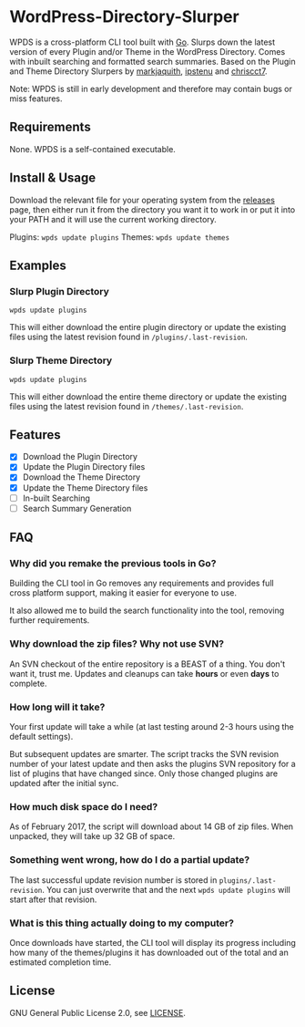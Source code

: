 # WordPress-Directory-Slurper
WPDS is a cross-platform CLI tool built with [Go](https://golang.org/). Slurps down the latest version of every Plugin and/or Theme in the WordPress Directory. Comes with inbuilt searching and formatted search summaries. Based on the Plugin and Theme Directory Slurpers by [markjaquith](https://github.com/markjaquith/WordPress-Plugin-Directory-Slurper), [ipstenu](https://github.com/Ipstenu/WordPress-Theme-Directory-Slurper) and [chriscct7](https://github.com/chriscct7/WordPress-Plugin-Directory-Slurper/).

Note: WPDS is still in early development and therefore may contain bugs or miss features.

## Requirements

None. WPDS is a self-contained executable.

## Install & Usage

Download the relevant file for your operating system from the [releases](https://github.com/PeterBooker/WordPress-Directory-Slurper/releases) page, then either run it from the directory you want it to work in or put it into your PATH and it will use the current working directory.

Plugins: `wpds update plugins`
Themes: `wpds update themes`

## Examples

### Slurp Plugin Directory

```
wpds update plugins
```

This will either download the entire plugin directory or update the existing files using the latest revision found in `/plugins/.last-revision`.

### Slurp Theme Directory

```
wpds update plugins
```

This will either download the entire theme directory or update the existing files using the latest revision found in `/themes/.last-revision`.

## Features

- [x] Download the Plugin Directory
- [x] Update the Plugin Directory files
- [x] Download the Theme Directory
- [x] Update the Theme Directory files
- [ ] In-built Searching
- [ ] Search Summary Generation

## FAQ

### Why did you remake the previous tools in Go?

Building the CLI tool in Go removes any requirements and provides full cross platform support, making it easier for everyone to use.

It also allowed me to build the search functionality into the tool, removing further requirements.

### Why download the zip files? Why not use SVN?

An SVN checkout of the entire repository is a BEAST of a thing. You don't want it, 
trust me. Updates and cleanups can take **hours** or even **days** to complete.

### How long will it take?

Your first update will take a while (at last testing around 2-3 hours using the default settings).

But subsequent updates are smarter. The script tracks the SVN revision number of your latest update and then asks the plugins SVN repository for a list of plugins that have changed since. Only those changed plugins are updated after the initial sync.

### How much disk space do I need?

As of February 2017, the script will download about 14 GB of zip files. When unpacked, they will take up 32 GB of space.

### Something went wrong, how do I do a partial update?

The last successful update revision number is stored in `plugins/.last-revision`.
You can just overwrite that and the next `wpds update plugins` will start after that revision.

### What is this thing actually doing to my computer?

Once downloads have started, the CLI tool will display its progress including how many of the themes/plugins it has downloaded out of the total and an estimated completion time.

## License

GNU General Public License 2.0, see [LICENSE](https://github.com/PeterBooker/WordPress-Directory-Slurper/blob/master/LICENSE).